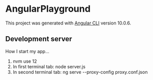 # AngularPlayground

This project was generated with [Angular CLI](https://github.com/angular/angular-cli) version 10.0.6.

## Development server

How I start my app...
1. nvm use 12
2. In first terminal tab: node server.js
3. In second terminal tab: ng serve --proxy-config proxy.conf.json
